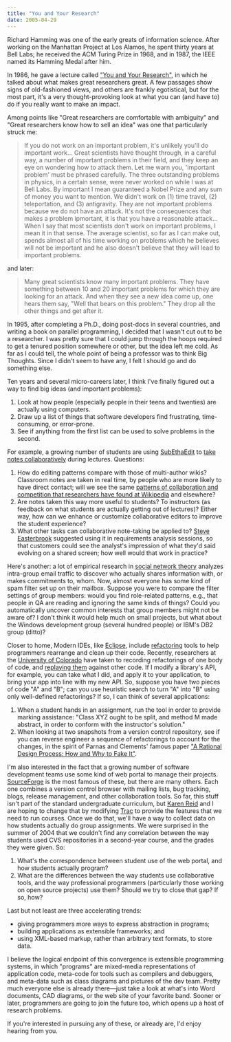```yaml
---
title: "You and Your Research"
date: 2005-04-29
---
```

Richard Hamming was one of the early greats of information science.
After working on the Manhattan Project at Los Alamos, he spent thirty
years at Bell Labs; he received the ACM Turing Prize in 1968, and in
1987, the IEEE named its Hamming Medal after him.

In 1986, he gave a lecture called <a href="http://www.cs.virginia.edu/~robins/YouAndYourResearch.html">"You
and Your Research"</a>, in which he talked about what makes great
researchers great.  A few passages show signs of old-fashioned views,
and others are frankly egotistical, but for the most part, it's a very
thought-provoking look at what you can (and have to) do if you really
want to make an impact.

Among points like "Great researchers are comfortable with
ambiguity" and "Great researchers know how to sell an idea" was one
that particularly struck me:
<blockquote>
If you do not work on an important problem, it's unlikely you'll do
important work…  Great scientists have thought through, in a careful
way, a number of important problems in their field, and they keep an
eye on wondering how to attack them.  Let me warn you, 'important
problem' must be phrased carefully.  The three outstanding problems in
physics, in a certain sense, were never worked on while I was at Bell
Labs.  By important I mean guaranteed a Nobel Prize and any sum of
money you want to mention.  We didn't work on (1) time travel, (2)
teleportation, and (3) antigravity.  They are not important problems
because we do not have an attack.  It's not the consequences that
makes a problem ipmortant, it is that you have a reasonable attack…
When I say that most scientists don't work on important problems, I
mean it in that sense.  The average scientist, so far as I can make
out, spends almost all of his time working on problems which he
believes will not be important and he also doesn't believe that they
will lead to important problems.
</blockquote>
and later:
<blockquote>
Many great scientists know many important problems.  They have
something between 10 and 20 important problems for which they are
looking for an attack.  And when they see a new idea come up, one
hears them say, "Well that bears on this problem."  They drop all the
other things and get after it.
</blockquote>
In 1995, after completing a Ph.D., doing post-docs in several
countries, and writing a book on parallel programming, I decided that
I wasn't cut out to be a researcher.  I was pretty sure that I could
jump through the hoops required to get a tenured position somewhere or
other, but the idea left me cold.  As far as I could tell, the whole
point of being a professor was to think Big Thoughts.  Since I didn't
seem to have any, I felt I should go and do something else.

Ten years and several micro-careers later, I think I've finally
figured out a way to find big ideas (and important problems):
<ol>
  <li>Look at how people (especially people in their teens and twenties)
are actually using computers.</li>
  <li>Draw up a list of things that software developers find
frustrating, time-consuming, or error-prone.</li>
  <li>See if anything from the first list can be used to solve problems
in the second.</li>
</ol>
For example, a growing number of students are using <a href="http://www.codingmonkeys.de/subethaedit/">SubEthaEdit</a> to <a href="http://www.insanecats.com/cgi-bin/single.py?month=apr05&msg=26">take
notes collaboratively</a> during lectures.  Questions:
<ol>
  <li>How do editing patterns compare with those of multi-author
wikis?  Classroom notes are taken in real time, by people who are
more likely to have direct contact; will we see the same <a href="http://opensource.mit.edu/papers/viegaswattenbergdave.pdf">patterns
of collaboration and competition that researchers have found at </a><a href="http://www.wikipedia.org">Wikipedia</a> and elsewhere?</li>
  <li>Are notes taken this way more useful to students?  To
instructors (as feedback on what students are actually getting out
of lectures)?  Either way, how can we enhance or customize
collaborative editors to improve the student experience?</li>
  <li>What other tasks can collaborative note-taking be applied to?
<a href="http://www.cs.utoronto.ca/~sme">Steve Easterbrook</a>
suggested using it in requirements analysis sessions, so that
customers could see the analyst's impression of what they'd said
evolving on a shared screen; how well would that work in
practice?</li>
</ol>
Here's another: a lot of empirical research in <a href="http://www.google.ca/search?q=social+network+theory">social
network theory</a> analyzes intra-group email traffic to discover who
actually shares information with, or makes commitments to, whom.  Now,
almost everyone has some kind of spam filter set up on their mailbox.
Suppose you were to compare the filter settings of group members:
would you find role-related patterns, e.g., that people in QA are
reading and ignoring the same kinds of things?  Could you
automatically uncover common interests that group members might not be
aware of?  I don't think it would help much on small projects, but
what about the Windows development group (several hundred people) or
IBM's DB2 group (ditto)?

Closer to home, Modern IDEs, like <a href="http://www.eclipse.org">Eclipse</a>, include <a href="http://www.amazon.com/exec/obidos/ASIN/0201485672">refactoring</a>
tools to help programmers rearrange and clean up their code.
Recently, researchers at the <a href="http://www.cs.colorado.edu">University of Colorado</a> have
taken to recording refactorings of one body of code, and <a href="http://www-plan.cs.colorado.edu/diwan/icse2005.pdf">replaying
them</a> against other code.  If I modify a library's API, for
example, you can take what I did, and apply it to your application, to
bring your app into line with my new API.  So, suppose you have two
pieces of code "A" and "B"; can you use heuristic search to turn "A"
into "B" using only well-defined refactorings?  If so, I can think of
several applications:
<ol>
  <li>When a student hands in an assignment, run the tool in order to
provide marking assistance: "Class XYZ ought to be split, and method
M made abstract, in order to conform with the instructor's
solution."</li>
  <li>When looking at two snapshots from a version control repository,
see if you can reverse engineer a sequence of refactorings to
account for the changes, in the spirit of Parnas and Clements'
famous paper <a href="http://objectz.com/columnists/parnas&clements/09152003.asp">"A
Rational Design Process: How and Why to Fake It"</a>.</li>
</ol>
I'm also interested in the fact that a growing number of software
development teams use some kind of web portal to manage their
projects.  <a href="http://www.sf.net">SourceForge</a> is the most
famous of these, but there are many others.  Each one combines a
version control browser with mailing lists, bug tracking, blogs,
release management, and other collaboration tools.  So far, this stuff
isn't part of the standard undergraduate curriculum, but <a href="http://www.cs.utoronto.ca/~reid">Karen Reid</a> and I are hoping
to change that by modifying <a href="http://projects.edgewall.com/trac">Trac</a> to provide the
features that we need to run courses.  Once we do that, we'll have a
way to collect data on how students actually do group assignments.  We
were surprised in the summer of 2004 that we couldn't
find any correlation between the way students used CVS
repositories in a second-year course, and the grades they were given.
So:
<ol>
  <li>What's the correspondence between student use of the web portal,
and how students actually program?</li>
  <li>What are the differences between the way students use
collaborative tools, and the way professional programmers
(particularly those working on open source projects) use them?
Should we try to close that gap?  If so, how?</li>
</ol>
Last but not least are three accelerating trends:
<ul>
  <li>giving programmers more ways to express abstraction in
programs;</li>
  <li>building applications as extensible frameworks; and</li>
  <li>using XML-based markup, rather than arbitrary text formats, to
store data.</li>
</ul>
I believe the logical endpoint of this convergence is extensible
programming systems, in which "programs" are mixed-media
representations of application code, meta-code for tools such as
compilers and debuggers, and meta-data such as class diagrams and
pictures of the dev team.  Pretty much everyone else is already
there—just take a look at what's into Word documents, CAD diagrams,
or the web site of your favorite band.  Sooner or later, programmers
are going to join the future too, which opens up a host of research
problems.

If you're interested in pursuing any of these, or already are, I'd
enjoy hearing from you.
